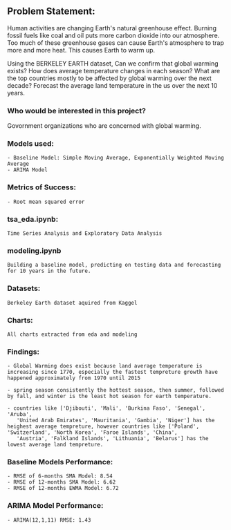 ## Problem Statement:

Human activities are changing Earth's natural greenhouse effect. Burning fossil fuels like coal and oil puts more carbon dioxide into our atmosphere.
Too much of these greenhouse gases can cause Earth's atmosphere to trap more and more heat. This causes Earth to warm up.

Using the BERKELEY EARTH dataset, Can we confirm that global warming exists?
How does average temperature changes in each season?
What are the top countries mostly to be affected by global warming over the next decade?
Forecast the average land temperature in the us over the next 10 years.

### Who would be interested in this project?
Govornment organizations who are concerned with global warming.


### Models used:
	- Baseline Model: Simple Moving Average, Exponentially Weighted Moving Average
	- ARIMA Model

### Metrics of Success:
	- Root mean squared error

### tsa_eda.ipynb:
	Time Series Analysis and Exploratory Data Analysis

### modeling.ipynb
	Building a baseline model, predicting on testing data and forecasting for 10 years in the future.

### Datasets:
	Berkeley Earth dataset aquired from Kaggel
    
### Charts:
	All charts extracted from eda and modeling
 

### Findings:
	- Global Warming does exist because land average temperature is increasing since 1770, especially the fastest tempreture growth have happened approximately from 1970 until 2015

	- spring season consistently the hottest season, then summer, followed by fall, and winter is the least hot season for earth temperature.
    
	- countries like ['Djibouti', 'Mali', 'Burkina Faso', 'Senegal', 'Aruba',
       'United Arab Emirates', 'Mauritania', 'Gambia', 'Niger'] has the heighest average tempreture, however countries like ['Poland', 'Switzerland', 'North Korea', 'Faroe Islands', 'China',
       'Austria', 'Falkland Islands', 'Lithuania', 'Belarus'] has the lowest average land tempreture.
       
### Baseline Models Performance:
	- RMSE of 6-months SMA Model: 8.54
	- RMSE of 12-months SMA Model: 6.62
	- RMSE of 12-months EWMA Model: 6.72
    
### ARIMA Model Performance:
	- ARIMA(12,1,11) RMSE: 1.43




